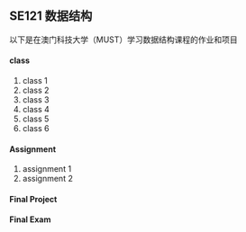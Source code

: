## SE121 数据结构

以下是在澳门科技大学（MUST）学习数据结构课程的作业和项目

#### class

1. class 1
2. class 2
3. class 3
4. class 4
5. class 5
6. class 6

#### Assignment

1. assignment 1
2. assignment 2

#### Final Project

#### Final Exam